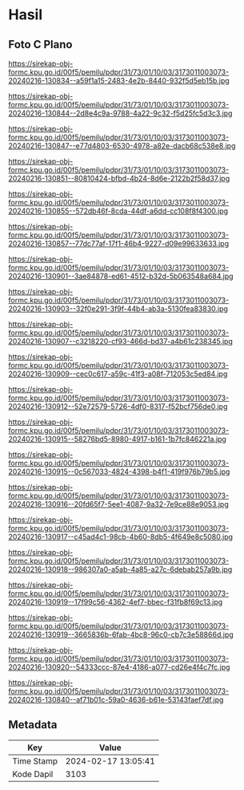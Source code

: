 # Hasil

## Foto C Plano

https://sirekap-obj-formc.kpu.go.id/00f5/pemilu/pdpr/31/73/01/10/03/3173011003073-20240216-130834--a59f1a15-2483-4e2b-8440-932f5d5eb15b.jpg

https://sirekap-obj-formc.kpu.go.id/00f5/pemilu/pdpr/31/73/01/10/03/3173011003073-20240216-130844--2d8e4c9a-9788-4a22-9c32-f5d25fc5d3c3.jpg

https://sirekap-obj-formc.kpu.go.id/00f5/pemilu/pdpr/31/73/01/10/03/3173011003073-20240216-130847--e77d4803-6530-4978-a82e-dacb68c538e8.jpg

https://sirekap-obj-formc.kpu.go.id/00f5/pemilu/pdpr/31/73/01/10/03/3173011003073-20240216-130851--80810424-bfbd-4b24-8d6e-2122b2f58d37.jpg

https://sirekap-obj-formc.kpu.go.id/00f5/pemilu/pdpr/31/73/01/10/03/3173011003073-20240216-130855--572db46f-8cda-44df-a6dd-cc108f8f4300.jpg

https://sirekap-obj-formc.kpu.go.id/00f5/pemilu/pdpr/31/73/01/10/03/3173011003073-20240216-130857--77dc77af-17f1-46b4-9227-d09e99633633.jpg

https://sirekap-obj-formc.kpu.go.id/00f5/pemilu/pdpr/31/73/01/10/03/3173011003073-20240216-130901--3ae84878-ed61-4512-b32d-5b063548a684.jpg

https://sirekap-obj-formc.kpu.go.id/00f5/pemilu/pdpr/31/73/01/10/03/3173011003073-20240216-130903--32f0e291-3f9f-44b4-ab3a-5130fea83830.jpg

https://sirekap-obj-formc.kpu.go.id/00f5/pemilu/pdpr/31/73/01/10/03/3173011003073-20240216-130907--c3218220-cf93-466d-bd37-a4b61c238345.jpg

https://sirekap-obj-formc.kpu.go.id/00f5/pemilu/pdpr/31/73/01/10/03/3173011003073-20240216-130909--cec0c617-a59c-41f3-a08f-712053c5ed84.jpg

https://sirekap-obj-formc.kpu.go.id/00f5/pemilu/pdpr/31/73/01/10/03/3173011003073-20240216-130912--52e72579-5726-4df0-8317-f52bcf756de0.jpg

https://sirekap-obj-formc.kpu.go.id/00f5/pemilu/pdpr/31/73/01/10/03/3173011003073-20240216-130915--58276bd5-8980-4917-b161-1b7fc846221a.jpg

https://sirekap-obj-formc.kpu.go.id/00f5/pemilu/pdpr/31/73/01/10/03/3173011003073-20240216-130915--0c567033-4824-4398-b4f1-419f976b79b5.jpg

https://sirekap-obj-formc.kpu.go.id/00f5/pemilu/pdpr/31/73/01/10/03/3173011003073-20240216-130916--20fd65f7-5ee1-4087-9a32-7e9ce88e9053.jpg

https://sirekap-obj-formc.kpu.go.id/00f5/pemilu/pdpr/31/73/01/10/03/3173011003073-20240216-130917--c45ad4c1-98cb-4b60-8db5-4f649e8c5080.jpg

https://sirekap-obj-formc.kpu.go.id/00f5/pemilu/pdpr/31/73/01/10/03/3173011003073-20240216-130918--986307a0-a5ab-4a85-a27c-6debab257a9b.jpg

https://sirekap-obj-formc.kpu.go.id/00f5/pemilu/pdpr/31/73/01/10/03/3173011003073-20240216-130919--17f99c56-4362-4ef7-bbec-f31fb8f69c13.jpg

https://sirekap-obj-formc.kpu.go.id/00f5/pemilu/pdpr/31/73/01/10/03/3173011003073-20240216-130919--3665836b-6fab-4bc8-96c0-cb7c3e58866d.jpg

https://sirekap-obj-formc.kpu.go.id/00f5/pemilu/pdpr/31/73/01/10/03/3173011003073-20240216-130920--54333ccc-87e4-4186-a077-cd26e4f4c7fc.jpg

https://sirekap-obj-formc.kpu.go.id/00f5/pemilu/pdpr/31/73/01/10/03/3173011003073-20240216-130840--af71b01c-59a0-4636-b61e-53143faef7df.jpg


## Metadata

| Key        | Value               |
| ---------- | ------------------- |
| Time Stamp | 2024-02-17 13:05:41 |
| Kode Dapil | 3103                |



